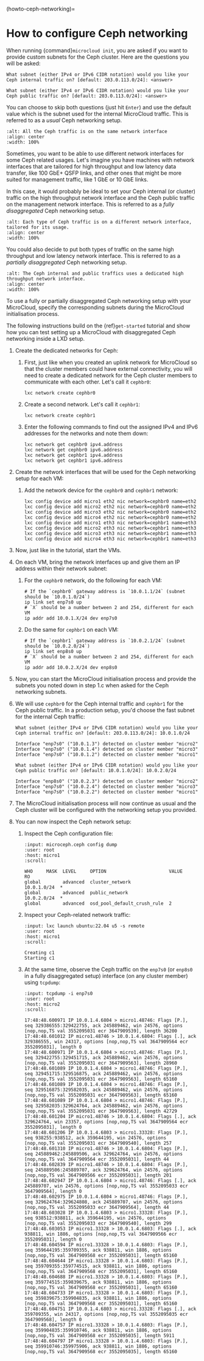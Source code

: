 (howto-ceph-networking)=
# How to configure Ceph networking

When running {command}`microcloud init`, you are asked if you want to provide custom subnets for the Ceph cluster.
Here are the questions you will be asked:

`What subnet (either IPv4 or IPv6 CIDR notation) would you like your Ceph internal traffic on? [default: 203.0.113.0/24]: <answer>`

`What subnet (either IPv4 or IPv6 CIDR notation) would you like your Ceph public traffic on? [default: 203.0.113.0/24]: <answer>`

You can choose to skip both questions (just hit `Enter`) and use the default value which is the subnet used for the internal MicroCloud traffic.
This is referred to as a *usual* Ceph networking setup.

```{figure} /images/ceph_network_usual_setup.svg
:alt: All the Ceph traffic is on the same network interface
:align: center
:width: 100%
```

Sometimes, you want to be able to use different network interfaces for some Ceph related usages.
Let's imagine you have machines with network interfaces that are tailored for high throughput and low latency data transfer,
like 100 GbE+ QSFP links, and other ones that might be more suited for management traffic, like 1 GbE or 10 GbE links.

In this case, it would probably be ideal to set your Ceph internal (or cluster) traffic on the high throughput network interface and the Ceph public traffic on the management network interface. This is referred to as a *fully disaggregated* Ceph networking setup.

```{figure} /images/ceph_network_full_setup.svg
:alt: Each type of Ceph traffic is on a different network interface, tailored for its usage.
:align: center
:width: 100%
```

You could also decide to put both types of traffic on the same high throughput and low latency network interface. This is referred to as a *partially disaggregated* Ceph networking setup.

```{figure} /images/ceph_network_partial_setup.svg
:alt: The Ceph internal and public traffics uses a dedicated high throughput network interface.
:align: center
:width: 100%
```

To use a fully or partially disaggregated Ceph networking setup with your MicroCloud, specify the corresponding subnets during the MicroCloud initialisation process.

The following instructions build on the {ref}`get-started` tutorial and show how you can test setting up a MicroCloud with disaggregated Ceph networking inside a LXD setup.

1. Create the dedicated networks for Ceph:

   1. First, just like when you created an uplink network for MicroCloud so that the cluster members could have external connectivity, you will need to create a dedicated network for the Ceph cluster members to communicate with each other. Let's call it `cephbr0`:

          lxc network create cephbr0

   1. Create a second network. Let's call it `cephbr1`:

          lxc network create cephbr1

   1. Enter the following commands to find out the assigned IPv4 and IPv6 addresses for the networks and note them down:

          lxc network get cephbr0 ipv4.address
          lxc network get cephbr0 ipv6.address
          lxc network get cephbr1 ipv4.address
          lxc network get cephbr1 ipv6.address

1. Create the network interfaces that will be used for the Ceph networking setup for each VM:

   1. Add the network device for the `cephbr0` and `cephbr1` network:

          lxc config device add micro1 eth2 nic network=cephbr0 name=eth2
          lxc config device add micro2 eth2 nic network=cephbr0 name=eth2
          lxc config device add micro3 eth2 nic network=cephbr0 name=eth2
          lxc config device add micro4 eth2 nic network=cephbr0 name=eth2
          lxc config device add micro1 eth3 nic network=cephbr1 name=eth3
          lxc config device add micro2 eth3 nic network=cephbr1 name=eth3
          lxc config device add micro3 eth3 nic network=cephbr1 name=eth3
          lxc config device add micro4 eth3 nic network=cephbr1 name=eth3

1. Now, just like in the tutorial, start the VMs.

1. On each VM, bring the network interfaces up and give them an IP address within their network subnet:

   1. For the `cephbr0` network, do the following for each VM:

          # If the `cephbr0` gateway address is `10.0.1.1/24` (subnet should be `10.0.1.0/24`)
          ip link set enp7s0 up
          # `X` should be a number between 2 and 254, different for each VM
          ip addr add 10.0.1.X/24 dev enp7s0

   1. Do the same for `cephbr1` on each VM:

          # If the `cephbr1` gateway address is `10.0.2.1/24` (subnet should be `10.0.2.0/24`)
          ip link set enp8s0 up
          # `X` should be a number between 2 and 254, different for each VM
          ip addr add 10.0.2.X/24 dev enp8s0

1. Now, you can start the MicroCloud initialisation process and provide the subnets you noted down in step 1.c when asked for the Ceph networking subnets.

1. We will use `cephbr0` for the Ceph internal traffic and `cephbr1` for the Ceph public traffic. In a production setup, you'd choose the fast subnet for the internal Ceph traffic:

       What subnet (either IPv4 or IPv6 CIDR notation) would you like your Ceph internal traffic on? [default: 203.0.113.0/24]: 10.0.1.0/24

       Interface "enp7s0" ("10.0.1.3") detected on cluster member "micro2"
       Interface "enp7s0" ("10.0.1.4") detected on cluster member "micro3"
       Interface "enp7s0" ("10.0.1.2") detected on cluster member "micro1"

       What subnet (either IPv4 or IPv6 CIDR notation) would you like your Ceph public traffic on? [default: 10.0.1.0/24]: 10.0.2.0/24

       Interface "enp8s0" ("10.0.2.3") detected on cluster member "micro2"
       Interface "enp7s0" ("10.0.2.4") detected on cluster member "micro3"
       Interface "enp7s0" ("10.0.2.2") detected on cluster member "micro1"

1. The MicroCloud initialisation process will now continue as usual and the Ceph cluster will be configured with the networking setup you provided.
1. You can now inspect the Ceph network setup:

   1. Inspect the Ceph configuration file:

      ```{terminal}
      :input: microceph.ceph config dump
      :user: root
      :host: micro1
      :scroll:

      WHO     MASK  LEVEL     OPTION                       VALUE        RO
      global        advanced  cluster_network              10.0.1.0/24  *
      global        advanced  public_network               10.0.2.0/24  *
      global        advanced  osd_pool_default_crush_rule  2
      ```

   1. Inspect your Ceph-related network traffic:

      ```{terminal}
      :input: lxc launch ubuntu:22.04 u5 -s remote
      :user: root
      :host: micro1
      :scroll:

      Creating c1
      Starting c1
      ```

   1. At the same time, observe the Ceph traffic on the `enp7s0` (or `enp8s0` in a fully disaggregated setup) interface (on any cluster member) using `tcpdump`:

      ```{terminal}
      :input: tcpdump -i enp7s0
      :user: root
      :host: micro2
      :scroll:

      17:48:48.600971 IP 10.0.1.4.6804 > micro1.48746: Flags [P.], seq 329386555:329422755, ack 245889462, win 24576, options [nop,nop,TS val 3552095031 ecr 3647909539], length 36200
      17:48:48.601012 IP micro1.48746 > 10.0.1.4.6804: Flags [.], ack 329386555, win 24317, options [nop,nop,TS val 3647909564 ecr 3552095031], length 0
      17:48:48.600971 IP 10.0.1.4.6804 > micro1.48746: Flags [P.], seq 329422755:329451715, ack 245889462, win 24576, options [nop,nop,TS val 3552095031 ecr 3647909563], length 28960
      17:48:48.601089 IP 10.0.1.4.6804 > micro1.48746: Flags [P.], seq 329451715:329516875, ack 245889462, win 24576, options [nop,nop,TS val 3552095031 ecr 3647909563], length 65160
      17:48:48.601089 IP 10.0.1.4.6804 > micro1.48746: Flags [P.], seq 329516875:329582035, ack 245889462, win 24576, options [nop,nop,TS val 3552095031 ecr 3647909563], length 65160
      17:48:48.601089 IP 10.0.1.4.6804 > micro1.48746: Flags [P.], seq 329582035:329624764, ack 245889462, win 24576, options [nop,nop,TS val 3552095031 ecr 3647909563], length 42729
      17:48:48.601204 IP micro1.48746 > 10.0.1.4.6804: Flags [.], ack 329624764, win 23357, options [nop,nop,TS val 3647909564 ecr 3552095031], length 0
      17:48:48.601206 IP 10.0.1.4.6803 > micro1.33328: Flags [P.], seq 938255:938512, ack 359644195, win 24576, options [nop,nop,TS val 3552095031 ecr 3647909540], length 257
      17:48:48.601310 IP micro1.48746 > 10.0.1.4.6804: Flags [P.], seq 245889462:245889506, ack 329624764, win 24576, options [nop,nop,TS val 3647909564 ecr 3552095031], length 44
      17:48:48.602839 IP micro1.48746 > 10.0.1.4.6804: Flags [P.], seq 245889506:245889707, ack 329624764, win 24576, options [nop,nop,TS val 3647909566 ecr 3552095031], length 201
      17:48:48.602947 IP 10.0.1.4.6804 > micro1.48746: Flags [.], ack 245889707, win 24576, options [nop,nop,TS val 3552095033 ecr 3647909564], length 0
      17:48:48.602975 IP 10.0.1.4.6804 > micro1.48746: Flags [P.], seq 329624764:329624808, ack 245889707, win 24576, options [nop,nop,TS val 3552095033 ecr 3647909564], length 44
      17:48:48.603028 IP 10.0.1.4.6803 > micro1.33328: Flags [P.], seq 938512:938811, ack 359644195, win 24576, options [nop,nop,TS val 3552095033 ecr 3647909540], length 299
      17:48:48.603053 IP micro1.33328 > 10.0.1.4.6803: Flags [.], ack 938811, win 1886, options [nop,nop,TS val 3647909566 ecr 3552095031], length 0
      17:48:48.604594 IP micro1.33328 > 10.0.1.4.6803: Flags [P.], seq 359644195:359709355, ack 938811, win 1886, options [nop,nop,TS val 3647909568 ecr 3552095031], length 65160
      17:48:48.604644 IP micro1.33328 > 10.0.1.4.6803: Flags [P.], seq 359709355:359774515, ack 938811, win 1886, options [nop,nop,TS val 3647909568 ecr 3552095031], length 65160
      17:48:48.604688 IP micro1.33328 > 10.0.1.4.6803: Flags [P.], seq 359774515:359839675, ack 938811, win 1886, options [nop,nop,TS val 3647909568 ecr 3552095031], length 65160
      17:48:48.604733 IP micro1.33328 > 10.0.1.4.6803: Flags [P.], seq 359839675:359904835, ack 938811, win 1886, options [nop,nop,TS val 3647909568 ecr 3552095031], length 65160
      17:48:48.604751 IP 10.0.1.4.6803 > micro1.33328: Flags [.], ack 359709355, win 24317, options [nop,nop,TS val 3552095035 ecr 3647909568], length 0
      17:48:48.604757 IP micro1.33328 > 10.0.1.4.6803: Flags [P.], seq 359904835:359910746, ack 938811, win 1886, options [nop,nop,TS val 3647909568 ecr 3552095035], length 5911
      17:48:48.604797 IP micro1.33328 > 10.0.1.4.6803: Flags [P.], seq 359910746:359975906, ack 938811, win 1886, options [nop,nop,TS val 3647909568 ecr 3552095035], length 65160
      ```
